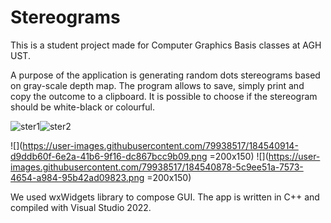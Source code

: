 # Stereograms

This is a student project made for Computer Graphics Basis classes at AGH UST.


A purpose of the application is generating random dots stereograms based on gray-scale depth map. The program allows to save, simply print and copy the outcome to a clipboard. It is possible to choose if the stereogram should be white-black or colourful.

![ster1](https://user-images.githubusercontent.com/79938517/184540821-90c57b5b-8a4a-41e0-8554-2178aa302ca5.png)![ster2](https://user-images.githubusercontent.com/79938517/184540825-81770705-9758-4997-b6a7-8f92a1a8f16f.png)


![](https://user-images.githubusercontent.com/79938517/184540914-d9ddb60f-6e2a-41b6-9f16-dc867bcc9b09.png =200x150)
![](https://user-images.githubusercontent.com/79938517/184540878-5c9ee51a-7573-4654-a984-95b42ad09823.png =200x150)


We used wxWidgets library to compose GUI. The app is written in C++ and compiled with Visual Studio 2022.
